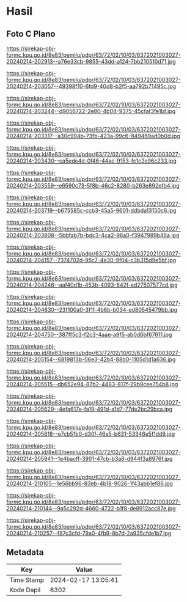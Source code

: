 # Hasil

## Foto C Plano

https://sirekap-obj-formc.kpu.go.id/8e83/pemilu/pdpr/63/72/02/10/03/6372021003027-20240214-202913--a76e33cb-9855-43dd-a124-7bb210510d71.jpg

https://sirekap-obj-formc.kpu.go.id/8e83/pemilu/pdpr/63/72/02/10/03/6372021003027-20240214-203057--49398f10-6fd9-40d8-b2f5-aa792b71495c.jpg

https://sirekap-obj-formc.kpu.go.id/8e83/pemilu/pdpr/63/72/02/10/03/6372021003027-20240214-203244--d9056722-2e80-4b04-9375-45cfaf3fe1bf.jpg

https://sirekap-obj-formc.kpu.go.id/8e83/pemilu/pdpr/63/72/02/10/03/6372021003027-20240214-203317--a30c994b-73fb-423a-99c6-849469ad0b0d.jpg

https://sirekap-obj-formc.kpu.go.id/8e83/pemilu/pdpr/63/72/02/10/03/6372021003027-20240214-203430--ca5ede4d-0f46-44ac-9153-fc1c2e96c233.jpg

https://sirekap-obj-formc.kpu.go.id/8e83/pemilu/pdpr/63/72/02/10/03/6372021003027-20240214-203559--e6590c73-5f8b-46c2-8280-b263e892efb4.jpg

https://sirekap-obj-formc.kpu.go.id/8e83/pemilu/pdpr/63/72/02/10/03/6372021003027-20240214-203719--b675585c-ccb3-45a5-9601-ddbda13150c6.jpg

https://sirekap-obj-formc.kpu.go.id/8e83/pemilu/pdpr/63/72/02/10/03/6372021003027-20240214-203808--5bbfab7b-bdc3-4ca2-96a0-f3947989b46a.jpg

https://sirekap-obj-formc.kpu.go.id/8e83/pemilu/pdpr/63/72/02/10/03/6372021003027-20240214-204157--7374702d-95c7-4e30-9f04-c3b315d9e5bf.jpg

https://sirekap-obj-formc.kpu.go.id/8e83/pemilu/pdpr/63/72/02/10/03/6372021003027-20240214-204246--aaf40d1b-453b-4093-842f-ed27507577cd.jpg

https://sirekap-obj-formc.kpu.go.id/8e83/pemilu/pdpr/63/72/02/10/03/6372021003027-20240214-204630--23f100a0-3f1f-4b6b-b034-ed80545479bb.jpg

https://sirekap-obj-formc.kpu.go.id/8e83/pemilu/pdpr/63/72/02/10/03/6372021003027-20240214-204750--387ff5c3-f2c3-4aae-a9f5-ab0d6bf67611.jpg

https://sirekap-obj-formc.kpu.go.id/8e83/pemilu/pdpr/63/72/02/10/03/6372021003027-20240214-205154--6819813b-06e3-42b4-88b0-1105d1d1a636.jpg

https://sirekap-obj-formc.kpu.go.id/8e83/pemilu/pdpr/63/72/02/10/03/6372021003027-20240214-205515--db652e94-87b2-4483-817f-29b9cee754b8.jpg

https://sirekap-obj-formc.kpu.go.id/8e83/pemilu/pdpr/63/72/02/10/03/6372021003027-20240214-205629--4efa617e-fa19-491d-a1d7-77de2bc29bca.jpg

https://sirekap-obj-formc.kpu.go.id/8e83/pemilu/pdpr/63/72/02/10/03/6372021003027-20240214-205818--e7cb51b0-d30f-46e5-b631-53346e5f1dd9.jpg

https://sirekap-obj-formc.kpu.go.id/8e83/pemilu/pdpr/63/72/02/10/03/6372021003027-20240214-205941--1e4bacff-3901-47cb-b3a8-d944f3a8976f.jpg

https://sirekap-obj-formc.kpu.go.id/8e83/pemilu/pdpr/63/72/02/10/03/6372021003027-20240214-210105--1e56bb96-83eb-4b18-9026-1f43abb1ef86.jpg

https://sirekap-obj-formc.kpu.go.id/8e83/pemilu/pdpr/63/72/02/10/03/6372021003027-20240214-210144--9a5c292d-4660-4722-b1f8-de8912acc87e.jpg

https://sirekap-obj-formc.kpu.go.id/8e83/pemilu/pdpr/63/72/02/10/03/6372021003027-20240214-210257--f87c3cfd-79a0-4fb9-8b7d-2a935cfde1b7.jpg


## Metadata

| Key        | Value               |
| ---------- | ------------------- |
| Time Stamp | 2024-02-17 13:05:41 |
| Kode Dapil | 6302                |



